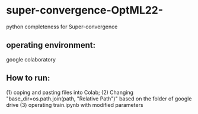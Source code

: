 # super-convergence-OptML22-
python completeness for Super-convergence


## operating environment:
google colaboratory

## How to run:
(1) coping and pasting files into Colab;
(2) Changing "base_dir=os.path.join(path, "Relative Path")" based on the folder of google drive
(3) operating train.ipynb with modified parameters

